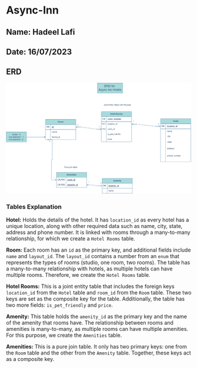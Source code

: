 # Async-Inn

## Name: Hadeel Lafi

## Date: 16/07/2023

## ERD

![ERD](./ERD.png)

### Tables Explanation

**Hotel:** Holds the details of the hotel. It has `location_id` as every hotel has a unique location, along with other required data such as name, city, state, address and phone number. It is linked with rooms through a many-to-many relationship, for which we create a `Hotel Rooms` table.

**Room:** Each room has an `id` as the primary key, and additional fields include `name` and `layout_id`. The `layout_id` contains a number from an `enum` that represents the types of rooms (studio, one room, two rooms). The table has a many-to-many relationship with hotels, as multiple hotels can have multiple rooms. Therefore, we create the `Hotel Rooms` table.

**Hotel Rooms:** This is a joint entity table that includes the foreign keys `location_id` from the `Hotel` table and `room_id` from the `Room` table. These two keys are set as the composite key for the table. Additionally, the table has two more fields: `is_pet_friendly` and `price`.

**Amenity:** This table holds the `amenity_id` as the primary key and the name of the amenity that rooms have. The relationship between rooms and amenities is many-to-many, as multiple rooms can have multiple amenities. For this purpose, we create the `Amenities` table.

**Amenities:** This is a pure join table. It only has two primary keys: one from the `Room` table and the other from the `Amenity` table. Together, these keys act as a composite key.